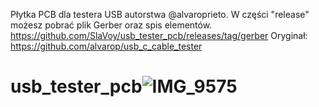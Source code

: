 Płytka PCB dla testera USB autorstwa @alvaroprieto. W części "release" możesz pobrać plik Gerber oraz spis elementów.
https://github.com/SlaVoy/usb_tester_pcb/releases/tag/gerber
Oryginał: https://github.com/alvarop/usb_c_cable_tester
# usb_tester_pcb![IMG_9575](https://github.com/SlaVoy/usb_tester_pcb/assets/10488240/44de65f6-2082-4a9b-9e1c-49ec3de7b9b3)

